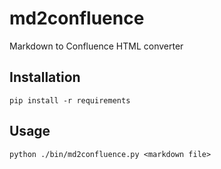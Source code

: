 # md2confluence
Markdown to Confluence HTML converter


## Installation

    pip install -r requirements
  
## Usage
    python ./bin/md2confluence.py <markdown file>
